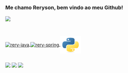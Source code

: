 ### Me chamo Reryson, bem vindo ao meu Github!

<a href="https://github.com/rerysonn/github-readme-stats"><img align="center" src="https://github-readme-stats.vercel.app/api/top-langs/?username=rerysonn&layout=compact&theme=buefy&hide_border=true" />
##
<div style="display: inline_block"><br>
  <img align="center" alt="rery-java" height="55" width="65" src="https://cdn.jsdelivr.net/gh/devicons/devicon/icons/java/java-original-wordmark.svg" />  
  <img align="center" alt="rery-spring" height="55" width="65" src="https://cdn.jsdelivr.net/gh/devicons/devicon/icons/spring/spring-original-wordmark.svg" />
  <img align="center" alt="rery-Python" height="55" width="65" src="https://raw.githubusercontent.com/devicons/devicon/master/icons/python/python-original.svg">  
  
##
 <a href="https://www.linkedin.com/in/reryson-farinha" target="_blank"><img src="https://img.shields.io/badge/-LinkedIn-%230077B5?style=for-the-badge&logo=linkedin&logoColor=white" target="_blank"></a> 
 <a href = "mailto:rerysonfarinha1@gmail.com"><img src="https://img.shields.io/badge/-Gmail-%23333?style=for-the-badge&logo=gmail&logoColor=white" target="_blank"></a>
 <a href="https://instagram.com/rerysonn" target="_blank"><img src="https://img.shields.io/badge/-Instagram-%23E4405F?style=for-the-badge&logo=instagram&logoColor=white" target="_blank"></a>
    
  


